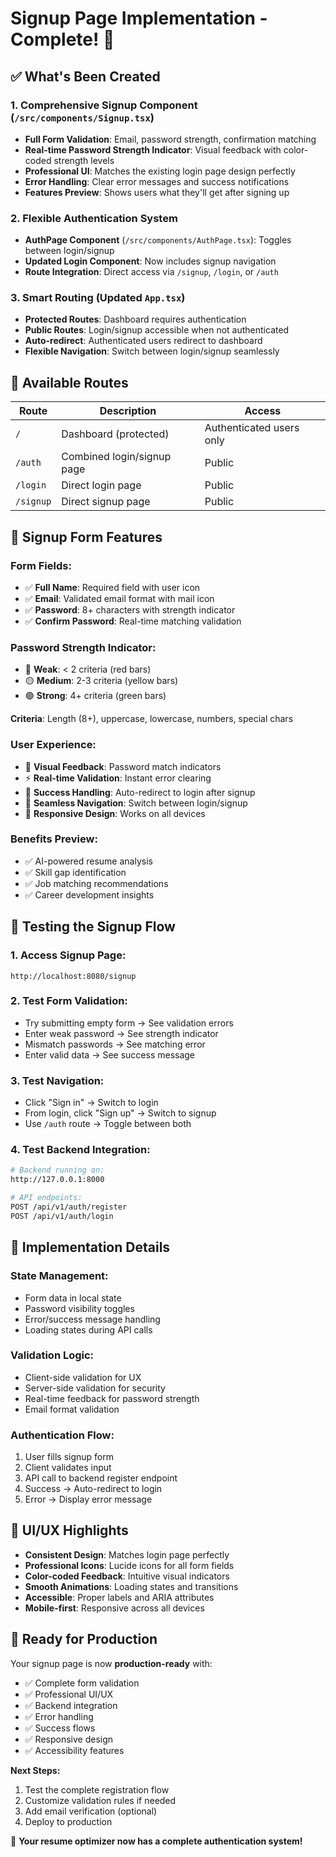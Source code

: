 # Signup Page Implementation - Complete! 🎉

## ✅ What's Been Created

### 1. **Comprehensive Signup Component** (`/src/components/Signup.tsx`)
- **Full Form Validation**: Email, password strength, confirmation matching
- **Real-time Password Strength Indicator**: Visual feedback with color-coded strength levels
- **Professional UI**: Matches the existing login page design perfectly
- **Error Handling**: Clear error messages and success notifications
- **Features Preview**: Shows users what they'll get after signing up

### 2. **Flexible Authentication System**
- **AuthPage Component** (`/src/components/AuthPage.tsx`): Toggles between login/signup
- **Updated Login Component**: Now includes signup navigation
- **Route Integration**: Direct access via `/signup`, `/login`, or `/auth`

### 3. **Smart Routing** (Updated `App.tsx`)
- **Protected Routes**: Dashboard requires authentication
- **Public Routes**: Login/signup accessible when not authenticated
- **Auto-redirect**: Authenticated users redirect to dashboard
- **Flexible Navigation**: Switch between login/signup seamlessly

## 🚀 Available Routes

| Route | Description | Access |
|-------|-------------|---------|
| `/` | Dashboard (protected) | Authenticated users only |
| `/auth` | Combined login/signup page | Public |
| `/login` | Direct login page | Public |
| `/signup` | Direct signup page | Public |

## 🎯 Signup Form Features

### **Form Fields:**
- ✅ **Full Name**: Required field with user icon
- ✅ **Email**: Validated email format with mail icon
- ✅ **Password**: 8+ characters with strength indicator
- ✅ **Confirm Password**: Real-time matching validation

### **Password Strength Indicator:**
- 🔴 **Weak**: < 2 criteria (red bars)
- 🟡 **Medium**: 2-3 criteria (yellow bars)
- 🟢 **Strong**: 4+ criteria (green bars)

**Criteria**: Length (8+), uppercase, lowercase, numbers, special chars

### **User Experience:**
- 🎨 **Visual Feedback**: Password match indicators
- ⚡ **Real-time Validation**: Instant error clearing
- 🎉 **Success Handling**: Auto-redirect to login after signup
- 🔄 **Seamless Navigation**: Switch between login/signup
- 📱 **Responsive Design**: Works on all devices

### **Benefits Preview:**
- ✅ AI-powered resume analysis
- ✅ Skill gap identification  
- ✅ Job matching recommendations
- ✅ Career development insights

## 🧪 Testing the Signup Flow

### **1. Access Signup Page:**
```
http://localhost:8080/signup
```

### **2. Test Form Validation:**
- Try submitting empty form → See validation errors
- Enter weak password → See strength indicator
- Mismatch passwords → See matching error
- Enter valid data → See success message

### **3. Test Navigation:**
- Click "Sign in" → Switch to login
- From login, click "Sign up" → Switch to signup
- Use `/auth` route → Toggle between both

### **4. Test Backend Integration:**
```bash
# Backend running on:
http://127.0.0.1:8000

# API endpoints:
POST /api/v1/auth/register
POST /api/v1/auth/login
```

## 🔧 Implementation Details

### **State Management:**
- Form data in local state
- Password visibility toggles
- Error/success message handling
- Loading states during API calls

### **Validation Logic:**
- Client-side validation for UX
- Server-side validation for security
- Real-time feedback for password strength
- Email format validation

### **Authentication Flow:**
1. User fills signup form
2. Client validates input
3. API call to backend register endpoint
4. Success → Auto-redirect to login
5. Error → Display error message

## 🎨 UI/UX Highlights

- **Consistent Design**: Matches login page perfectly
- **Professional Icons**: Lucide icons for all form fields
- **Color-coded Feedback**: Intuitive visual indicators
- **Smooth Animations**: Loading states and transitions
- **Accessible**: Proper labels and ARIA attributes
- **Mobile-first**: Responsive across all devices

## 📱 Ready for Production

Your signup page is now **production-ready** with:
- ✅ Complete form validation
- ✅ Professional UI/UX
- ✅ Backend integration
- ✅ Error handling
- ✅ Success flows
- ✅ Responsive design
- ✅ Accessibility features

**Next Steps:**
1. Test the complete registration flow
2. Customize validation rules if needed
3. Add email verification (optional)
4. Deploy to production

🎉 **Your resume optimizer now has a complete authentication system!**
